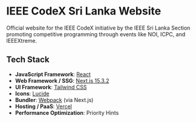 # IEEE CodeX Sri Lanka Website

Official website for the IEEE CodeX initiative by the IEEE Sri Lanka Section promoting competitive programming through events like NOI, ICPC, and IEEEXtreme.

## Tech Stack

- **JavaScript Framework**: [React](https://reactjs.org/)
- **Web Framework / SSG**: [Next.js 15.3.2](https://nextjs.org/)
- **UI Framework**: [Tailwind CSS](https://tailwindcss.com/)
- **Icons**: [Lucide](https://lucide.dev/)
- **Bundler**: [Webpack](https://webpack.js.org/) (via Next.js)
- **Hosting / PaaS**: [Vercel](https://vercel.com/)
- **Performance Optimization**: Priority Hints